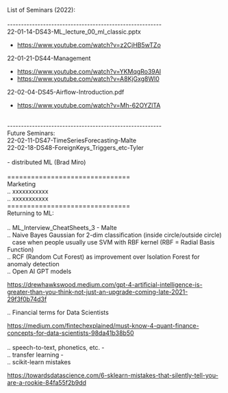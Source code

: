 List of Seminars (2022): <br/>
<br/>
--------------------------------------------------------<br/>
22-01-14-DS43-ML_lecture_00_ml_classic.pptx
 - <a href="https://www.youtube.com/watch?v=z2CjHB5wTZo" 
      target="_blank">https://www.youtube.com/watch?v=z2CjHB5wTZo</a><br/>
      
22-01-21-DS44-Management<br/>
 - <a href="https://www.youtube.com/watch?v=YKMqgRo39AI" target="_blank">https://www.youtube.com/watch?v=YKMqgRo39AI</a><br/>
 - <a href="https://www.youtube.com/watch?v=A8KjGxg8Wl0" 
      target="_blank">https://www.youtube.com/watch?v=A8KjGxg8Wl0</a><br/>

22-02-04-DS45-Airflow-Introduction.pdf <br/>
 - <a href="https://www.youtube.com/watch?v=Mh-62OYZlTA" 
      target="_blank">https://www.youtube.com/watch?v=Mh-62OYZlTA</a><br/>
<br/>
--------------------------------------------------------<br/>
Future Seminars:<br/>
22-02-11-DS47-TimeSeriesForecasting-Malte<br/>
22-02-18-DS48-ForeignKeys_Triggers_etc-Tyler<br/>
<br/>
- distributed ML (Brad Miro)<br/>
<br/>
===============================<br/>
Marketing<br/>
.. xxxxxxxxxxx<br/>
.. xxxxxxxxxxx<br/>
===============================<br/>
Returning to ML:<br/>
<br/>
.. ML_Interview_CheatSheets_3 - Malte<br/>
.. Naive Bayes Gaussian for 2-dim classification (inside circle/outside circle) <br/>
&nbsp;&nbsp;&nbsp;case when people usually use SVM with RBF kernel (RBF = Radial Basis Function)<br/>
.. RCF (Random Cut Forest) as improvement over Isolation Forest for anomaly detection<br/>
.. Open AI GPT models

<a href="https://drewhawkswood.medium.com/gpt-4-artificial-intelligence-is-greater-than-you-think-not-just-an-upgrade-coming-late-2021-29f3f0b74d3f" 
target="_blank">https://drewhawkswood.medium.com/gpt-4-artificial-intelligence-is-greater-than-you-think-not-just-an-upgrade-coming-late-2021-29f3f0b74d3f</a><br/>

.. Financial terms for Data Scientists

<a href="https://medium.com/fintechexplained/must-know-4-quant-finance-concepts-for-data-scientists-98da41b38b50" 
      target="_blank">https://medium.com/fintechexplained/must-know-4-quant-finance-concepts-for-data-scientists-98da41b38b50</a><br/>
<br/>
.. speech-to-text, phonetics, etc. - <br/>
.. transfer learning - <br/>
.. scikit-learn mistakes 

<a href="https://towardsdatascience.com/6-sklearn-mistakes-that-silently-tell-you-are-a-rookie-84fa55f2b9dd" 
     target="_blank">https://towardsdatascience.com/6-sklearn-mistakes-that-silently-tell-you-are-a-rookie-84fa55f2b9dd</a><br/>
<br/>
<br/>
<br/>
<br/>
<br/>
